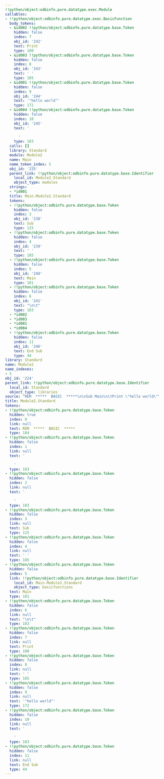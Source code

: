 ```yaml
---
!!python/object:odbinfo.pure.datatype.exec.Module
callables:
- !!python/object:odbinfo.pure.datatype.exec.BasicFunction
  body_tokens:
  - &id002 !!python/object:odbinfo.pure.datatype.base.Token
    hidden: false
    index: 7
    obj_id: '242'
    text: Print
    type: 100
  - &id003 !!python/object:odbinfo.pure.datatype.base.Token
    hidden: false
    index: 8
    obj_id: '243'
    text: ' '
    type: 185
  - &id001 !!python/object:odbinfo.pure.datatype.base.Token
    hidden: false
    index: 9
    obj_id: '244'
    text: '"hello world"'
    type: 172
  - &id004 !!python/object:odbinfo.pure.datatype.base.Token
    hidden: false
    index: 10
    obj_id: '245'
    text: '

      '
    type: 183
  calls: []
  library: Standard
  module: Module2
  name: Main
  name_token_index: 5
  obj_id: '225'
  parent_link: !!python/object:odbinfo.pure.datatype.base.Identifier
    local_id: Module2.Standard
    object_type: modules
  strings:
  - *id001
  title: Main.Module2.Standard
  tokens:
  - !!python/object:odbinfo.pure.datatype.base.Token
    hidden: false
    index: 3
    obj_id: '238'
    text: Sub
    type: 125
  - !!python/object:odbinfo.pure.datatype.base.Token
    hidden: false
    index: 4
    obj_id: '239'
    text: ' '
    type: 185
  - !!python/object:odbinfo.pure.datatype.base.Token
    hidden: false
    index: 5
    obj_id: '240'
    text: Main
    type: 181
  - !!python/object:odbinfo.pure.datatype.base.Token
    hidden: false
    index: 6
    obj_id: '241'
    text: "\n\t"
    type: 183
  - *id002
  - *id003
  - *id001
  - *id004
  - !!python/object:odbinfo.pure.datatype.base.Token
    hidden: false
    index: 11
    obj_id: '246'
    text: End Sub
    type: 44
library: Standard
name: Module2
name_indexes:
- 5
obj_id: '224'
parent_link: !!python/object:odbinfo.pure.datatype.base.Identifier
  local_id: Standard
  object_type: libraries
source: "REM  *****  BASIC  *****\n\nSub Main\n\tPrint \"hello world\"\nEnd Sub"
title: Module2.Standard
tokens:
- !!python/object:odbinfo.pure.datatype.base.Token
  hidden: true
  index: 0
  link: null
  text: REM  *****  BASIC  *****
  type: 184
- !!python/object:odbinfo.pure.datatype.base.Token
  hidden: false
  index: 1
  link: null
  text: '

    '
  type: 183
- !!python/object:odbinfo.pure.datatype.base.Token
  hidden: false
  index: 2
  link: null
  text: '

    '
  type: 183
- !!python/object:odbinfo.pure.datatype.base.Token
  hidden: false
  index: 3
  link: null
  text: Sub
  type: 125
- !!python/object:odbinfo.pure.datatype.base.Token
  hidden: false
  index: 4
  link: null
  text: ' '
  type: 185
- !!python/object:odbinfo.pure.datatype.base.Token
  hidden: false
  index: 5
  link: !!python/object:odbinfo.pure.datatype.base.Identifier
    local_id: Main.Module2.Standard
    object_type: basicfunctions
  text: Main
  type: 181
- !!python/object:odbinfo.pure.datatype.base.Token
  hidden: false
  index: 6
  link: null
  text: "\n\t"
  type: 183
- !!python/object:odbinfo.pure.datatype.base.Token
  hidden: false
  index: 7
  link: null
  text: Print
  type: 100
- !!python/object:odbinfo.pure.datatype.base.Token
  hidden: false
  index: 8
  link: null
  text: ' '
  type: 185
- !!python/object:odbinfo.pure.datatype.base.Token
  hidden: false
  index: 9
  link: null
  text: '"hello world"'
  type: 172
- !!python/object:odbinfo.pure.datatype.base.Token
  hidden: false
  index: 10
  link: null
  text: '

    '
  type: 183
- !!python/object:odbinfo.pure.datatype.base.Token
  hidden: false
  index: 11
  link: null
  text: End Sub
  type: 44
---
```

